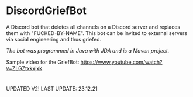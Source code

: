 
# DiscordGriefBot
A Discord bot that deletes all channels on a Discord server and replaces them with "FUCKED-BY-NAME". This bot can be invited to external servers via social engineering and thus griefed.

*The bot was programmed in Java with JDA and is a Maven project.*

Sample video for the GriefBot: https://www.youtube.com/watch?v=ZLGZtxkxjxk

#

UPDATED V2!
LAST UPDATE: 23.12.21
